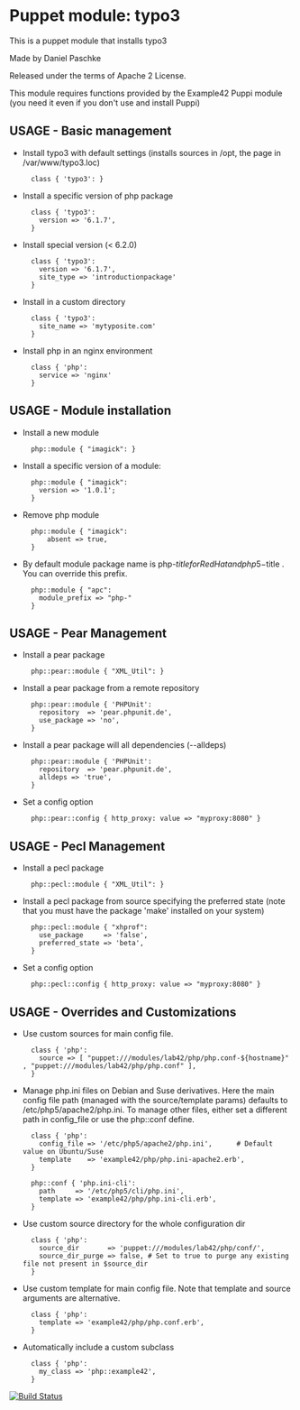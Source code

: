 # Puppet module: typo3 

This is a puppet module that installs typo3

Made by Daniel Paschke 

Released under the terms of Apache 2 License.

This module requires functions provided by the Example42 Puppi module (you need it even if you don't use and install Puppi)

## USAGE - Basic management

* Install typo3 with default settings (installs sources in /opt, the page in /var/www/typo3.loc)

        class { 'typo3': }

* Install a specific version of php package

        class { 'typo3':
          version => '6.1.7',
        }

* Install special version (< 6.2.0) 

        class { 'typo3':
          version => '6.1.7',
          site_type => 'introductionpackage'
        }

* Install in a custom directory

        class { 'typo3':
          site_name => 'mytyposite.com' 
        }

* Install php in an nginx environment

        class { 'php':
          service => 'nginx'
        }

## USAGE - Module installation

* Install a new module

        php::module { "imagick": }

* Install a specific version of a module:

        php::module { "imagick":
          version => '1.0.1';
        }

* Remove php module

        php::module { "imagick":
            absent => true,
        }

* By default module package name is php-$title for RedHat and php5-$title . You can override this prefix.

        php::module { "apc":
          module_prefix => "php-"
        }


## USAGE - Pear Management

* Install a pear package

        php::pear::module { "XML_Util": }

* Install a pear package from a remote repository

        php::pear::module { 'PHPUnit':
          repository  => 'pear.phpunit.de',
          use_package => 'no',
        }

* Install a pear package will all dependencies (--alldeps)

        php::pear::module { 'PHPUnit':
          repository  => 'pear.phpunit.de',
          alldeps => 'true',
        }

* Set a config option

        php::pear::config { http_proxy: value => "myproxy:8080" }


## USAGE - Pecl Management

* Install a pecl package

        php::pecl::module { "XML_Util": }

* Install a pecl package from source specifying the preferred state (note that you must have the package 'make' installed on your system)

        php::pecl::module { "xhprof":
          use_package     => 'false',
          preferred_state => 'beta',
        }

* Set a config option

        php::pecl::config { http_proxy: value => "myproxy:8080" }


## USAGE - Overrides and Customizations
* Use custom sources for main config file.

        class { 'php':
          source => [ "puppet:///modules/lab42/php/php.conf-${hostname}" , "puppet:///modules/lab42/php/php.conf" ],
        }

* Manage php.ini files on Debian and Suse derivatives. Here the main config file path (managed with the source/template params) defaults to /etc/php5/apache2/php.ini. To manage other files, either set a different path in config_file or use the php::conf define.

        class { 'php':
          config_file => '/etc/php5/apache2/php.ini',      # Default value on Ubuntu/Suse
          template    => 'example42/php/php.ini-apache2.erb',
        }

        php::conf { 'php.ini-cli':
          path     => '/etc/php5/cli/php.ini',
          template => 'example42/php/php.ini-cli.erb',
        }

* Use custom source directory for the whole configuration dir

        class { 'php':
          source_dir       => 'puppet:///modules/lab42/php/conf/',
          source_dir_purge => false, # Set to true to purge any existing file not present in $source_dir
        }

* Use custom template for main config file. Note that template and source arguments are alternative.

        class { 'php':
          template => 'example42/php/php.conf.erb',
        }

* Automatically include a custom subclass

        class { 'php':
          my_class => 'php::example42',
        }





[![Build Status](https://travis-ci.org/example42/puppet-php.png?branch=master)](https://travis-ci.org/example42/puppet-php)
